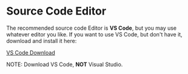 # Source Code Editor

The recommended source code Editor is **VS Code**, but you may use whatever editor you like. If you want to use VS Code, but don't have it, 
download and install it here:

[VS Code Download](https://visualstudio.microsoft.com/downloads)

NOTE: Download VS Code, **NOT** Visual Studio.